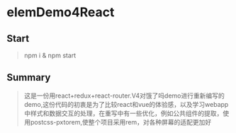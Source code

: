 # elemDemo4React

## Start
> npm i & npm start

## Summary
> 这是一份用react+redux+react-router.V4对饿了吗demo进行重新编写的demo,这份代码的初衷是为了比较react和vue的体验感，以及学习webapp中样式和数据交互的处理，在重写中有一些优化，例如公共组件的提取，使用postcss-pxtorem,使整个项目采用rem，对各种屏幕的适配更加好
